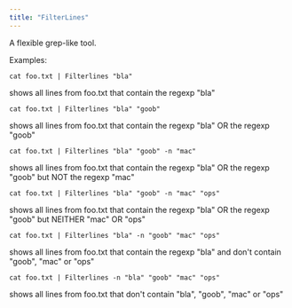 ```yaml
---
title: "FilterLines"
---
```


A flexible grep-like tool.

Examples:

    cat foo.txt | Filterlines "bla"

shows all lines from foo.txt that contain the regexp "bla"

    cat foo.txt | Filterlines "bla" "goob"

shows all lines from foo.txt that contain the regexp "bla" OR the regexp
"goob"

    cat foo.txt | Filterlines "bla" "goob" -n "mac"

shows all lines from foo.txt that contain the regexp "bla" OR the regexp
"goob" but NOT the regexp "mac"

    cat foo.txt | Filterlines "bla" "goob" -n "mac" "ops"

shows all lines from foo.txt that contain the regexp "bla" OR the regexp
"goob" but NEITHER "mac" OR "ops"

    cat foo.txt | Filterlines "bla" -n "goob" "mac" "ops"

shows all lines from foo.txt that contain the regexp "bla" and don't
contain "goob", "mac" or "ops"

    cat foo.txt | Filterlines -n "bla" "goob" "mac" "ops"

shows all lines from foo.txt that don't contain "bla", "goob", "mac" or
"ops"
